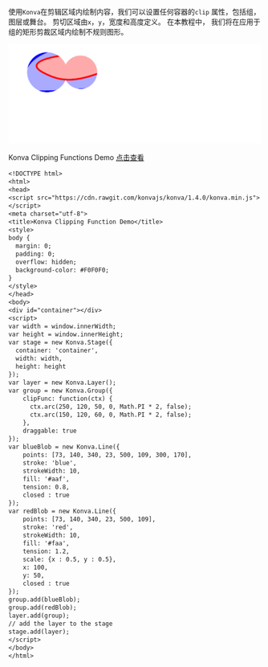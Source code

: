 使用`Konva`在剪辑区域内绘制内容，我们可以设置任何容器的`clip`
属性，包括组，图层或舞台。
剪切区域由`x`，`y`，宽度和高度定义。 在本教程中，
我们将在应用于组的矩形剪裁区域内绘制不规则图形。 


![](images/complex-clip.png)  


Konva Clipping Functions Demo [点击查看](https://konvajs.github.io/downloads/code/clipping/Clipping_Function.html)



    <!DOCTYPE html>
    <html>
    <head>
    <script src="https://cdn.rawgit.com/konvajs/konva/1.4.0/konva.min.js"></script>
    <meta charset="utf-8">
    <title>Konva Clipping Function Demo</title>
    <style>
    body {
      margin: 0;
      padding: 0;
      overflow: hidden;
      background-color: #F0F0F0;
    }
    </style>
    </head>
    <body>
    <div id="container"></div>
    <script>
    var width = window.innerWidth;
    var height = window.innerHeight;
    var stage = new Konva.Stage({
      container: 'container',
      width: width,
      height: height
    });
    var layer = new Konva.Layer();
    var group = new Konva.Group({
        clipFunc: function(ctx) {
          ctx.arc(250, 120, 50, 0, Math.PI * 2, false);
          ctx.arc(150, 120, 60, 0, Math.PI * 2, false);
        },
        draggable: true
    });
    var blueBlob = new Konva.Line({
        points: [73, 140, 340, 23, 500, 109, 300, 170],
        stroke: 'blue',
        strokeWidth: 10,
        fill: '#aaf',
        tension: 0.8,
        closed : true
    });
    var redBlob = new Konva.Line({
        points: [73, 140, 340, 23, 500, 109],
        stroke: 'red',
        strokeWidth: 10,
        fill: '#faa',
        tension: 1.2,
        scale: {x : 0.5, y : 0.5},
        x: 100,
        y: 50,
        closed : true
    });
    group.add(blueBlob);
    group.add(redBlob);
    layer.add(group);
    // add the layer to the stage
    stage.add(layer);
    </script>
    </body>
    </html>